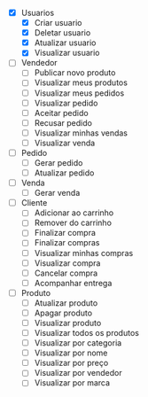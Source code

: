 - [x] Usuarios
	- [x] Criar usuario
	- [x] Deletar usuario
	- [x] Atualizar usuario
	- [x] Visualizar usuario

- [ ] Vendedor
	- [ ] Publicar novo produto
	- [ ] Visualizar meus produtos
	- [ ] Visualizar meus pedidos
	- [ ] Visualizar pedido
	- [ ] Aceitar pedido
	- [ ] Recusar pedido
	- [ ] Visualizar minhas vendas
	- [ ] Visualizar venda

- [ ] Pedido
	- [ ] Gerar pedido
	- [ ] Atualizar pedido

- [ ] Venda
	- [ ] Gerar venda

- [ ] Cliente
	- [ ] Adicionar ao carrinho
	- [ ] Remover do carrinho
	- [ ] Finalizar compra
	- [ ] Finalizar compras
	- [ ] Visualizar minhas compras
	- [ ] Visualizar compra
	- [ ] Cancelar compra
	- [ ] Acompanhar entrega

- [ ] Produto
	- [ ] Atualizar produto
	- [ ] Apagar produto
	- [ ] Visualizar produto
	- [ ] Visualizar todos os produtos
	- [ ] Visualizar por categoria
	- [ ] Visualizar por nome
	- [ ] Visualizar por preço
	- [ ] Visualizar por vendedor
	- [ ] Visualizar por marca
